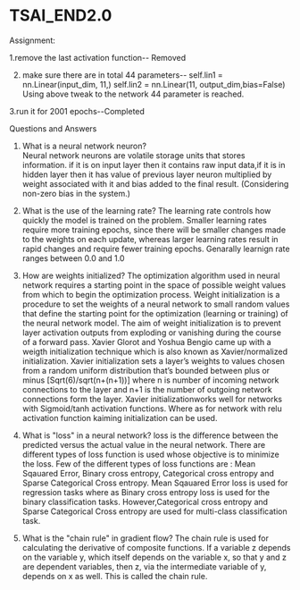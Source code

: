 # TSAI_END2.0

Assignment:

1.remove the last activation function--
 Removed

2. make sure there are in total 44 parameters--
    self.lin1 = nn.Linear(input_dim, 11,)
    self.lin2 = nn.Linear(11, output_dim,bias=False)
Using above tweak to the network 44 parameter is reached.

3.run it for 2001 epochs--Completed

Questions and Answers

1. What is a neural network neuron?<br>
 Neural network neurons are volatile storage units that stores information.
if it is on input layer then it contains raw input data,if it is in hidden layer
then it has value of previous layer neuron multiplied by weight associated with it and bias added to the final result.
(Considering non-zero bias in the system.)

2. What is the use of the learning rate?
The learning rate controls how quickly the model is trained on the problem. 
Smaller learning rates require more training epochs, since there will be smaller changes made to the weights on each update, 
whereas larger learning rates result in rapid changes and require fewer training epochs.
Genarally learnign rate ranges between 0.0 and 1.0


3. How are weights initialized?
The optimization algorithm used in neural network requires a starting point in the space of possible weight values from which to begin the optimization process. 
Weight initialization is a procedure to set the weights of a neural network to small random values that define the starting point
for the optimization (learning or training) of the neural network model. 
The aim of weight initialization is to prevent layer activation outputs from exploding or vanishing during the course of a forward pass.
Xavier Glorot and Yoshua Bengio came up with a weigth initialization technique which is also known as Xavier/normalized initialization.
Xavier initialization sets a layer’s weights to values chosen from a random uniform distribution that’s bounded between
plus or minus [Sqrt(6)/sqrt(n+(n+1))] where n is number of incoming network connections to the layer and n+1 is the number of outgoing network connections form the layer.
Xavier initializationworks well for networks with Sigmoid/tanh activation functions.
Where as for network with relu activation function kaiming initialization can be used.

4. What is "loss" in a neural network?
loss is the difference between the predicted versus the actual value in the neural network.
There are different types of loss function is used whose objective is to minimize the loss.
Few of the different types of loss functions are :
Mean Sqauared Error,
Binary cross entropy,
Categorical cross entropy and
Sparse Categorical Cross entropy. 
Mean Sqauared Error loss is used for regression tasks where as Binary cross entropy loss is used for the binary classification tasks.
However,Categorical cross entropy and Sparse Categorical Cross entropy are used for multi-class classification task.

5. What is the "chain rule" in gradient flow?
The chain rule is used for calculating the derivative of composite functions.
If a variable z depends on the variable y, which itself depends on the variable x, so that y and z are dependent variables, then z,
via the intermediate variable of y, depends on x as well. This is called the chain rule.
